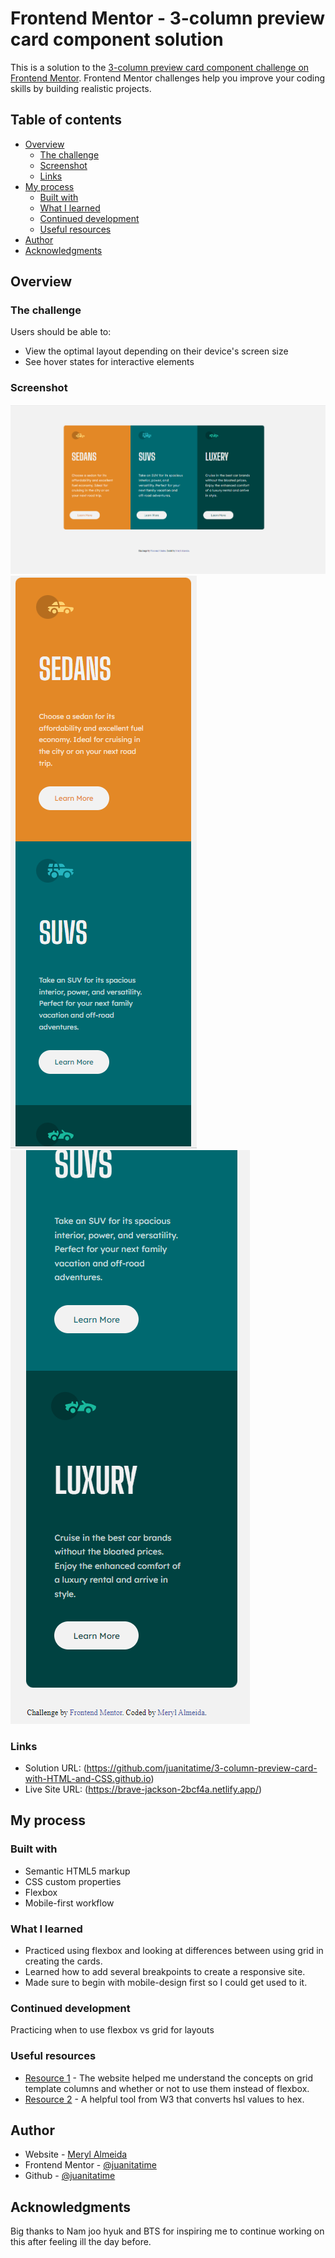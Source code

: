 # Frontend Mentor - 3-column preview card component solution

This is a solution to the [3-column preview card component challenge on Frontend Mentor](https://www.frontendmentor.io/challenges/3column-preview-card-component-pH92eAR2-). Frontend Mentor challenges help you improve your coding skills by building realistic projects. 

## Table of contents

- [Overview](#overview)
  - [The challenge](#the-challenge)
  - [Screenshot](#screenshot)
  - [Links](#links)
- [My process](#my-process)
  - [Built with](#built-with)
  - [What I learned](#what-i-learned)
  - [Continued development](#continued-development)
  - [Useful resources](#useful-resources)
- [Author](#author)
- [Acknowledgments](#acknowledgments)


## Overview

### The challenge

Users should be able to:

- View the optimal layout depending on their device's screen size
- See hover states for interactive elements

### Screenshot

![](./images/ss1.png)
![](./images/ss2.png)
![](./images/ss3.png)
### Links

- Solution URL: (https://github.com/juanitatime/3-column-preview-card-with-HTML-and-CSS.github.io)
- Live Site URL: (https://brave-jackson-2bcf4a.netlify.app/)

## My process

### Built with

- Semantic HTML5 markup
- CSS custom properties
- Flexbox
- Mobile-first workflow


### What I learned

- Practiced using flexbox and looking at differences between using grid in creating the cards. 
- Learned how to add several breakpoints to create a responsive site. 
- Made sure to begin with mobile-design first so I could get used to it. 


### Continued development

Practicing when to use flexbox vs grid for layouts

### Useful resources

- [Resource 1](https://developer.mozilla.org/en-US/docs/Web/CSS/grid-template-columns) - The website helped me understand the concepts on grid template columns and whether or not to use them instead of flexbox. 
- [Resource 2](https://www.w3schools.com/colors/colors_converter.asp) - A helpful tool from W3 that converts hsl values to hex. 


## Author

- Website - [Meryl Almeida](https://www.malmeida.mystrikingly.com)
- Frontend Mentor - [@juanitatime](https://www.frontendmentor.io/profile/juanitatime)
- Github - [@juanitatime](https://www.github.com/juanitatime)


## Acknowledgments

Big thanks to Nam joo hyuk and BTS for inspiring me to continue working on this after feeling ill the day before. 
